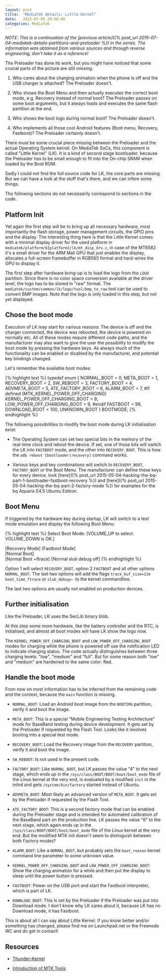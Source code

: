 ```yaml
---
layout: post
title:  "MediaTek details: Little Kernel"
date:   2015-07-05 20:00:00
categories: MediaTek
---
```



*NOTE: This is a continuation of the [previous article]({% post_url 2015-07-04-mediatek-details-partitions-and-preloader %}) in the series. The information was obtained from various sources and through reverse engineering, don't take it as a reference!*


The Preloader has done its work, but you might have noticed that some crucial parts of the picture are still missing.

1. Who cares about the charging animation when the phone is off and the USB charger is attached? The Preloader doesn't.

2. Who shows the Boot Menu and then actually executes the correct boot mode, e.g. Recovery instead of normal boot? The Preloader passes on some boot arguments, but it always loads and executes the same flash partition at the end.

3. Who shows the boot logo during normal boot? The Preloader doesn't.

4. Who implements all those cool Android features (Boot menu, Recovery, Fastboot)?  The Preloader certainly doesn't.

There must be some crucial piece missing between the Preloader and the actual Operating System kernel. On MediaTek SoCs, this component is called "Little Kernel" (LK). It is a kind of second stage bootloader, because the Preloader has to be small enough to fit into the On-chip SRAM when loaded by the Boot ROM.

Sadly I could not find the full source code for LK, the core parts are missing. But we can have a look at the stuff that's there, and we can infere some things.

Tho following sections do not necessarily correspond to sections in the code.




## Platform Init

Yet again the first step will be to bring up all necessary hardware, most importantly the flash storage, power management circuits, the GPIO pins and the display. The interesting thing here is that the Little Kernel comes with a minimal display driver for the used platform in `mediatek/platform/${platform}/lk/mt_disp_drv.c`, in case of the MT6582 it's a small driver for the ARM Mali GPU that just enables the display, allocates a full-screen framebuffer in RGB565 format and hard-wires the GPU to display it.

The first step after hardware bring-up is to load the logo from the `LOGO` partition. Since there is no color space conversion available at the driver level, the logo has to be stored in "raw" format. The `mediatek/custom/common/lk/logo/tool/bmp_to_raw` tool can be used to convert BMP images. Note that the logo is only loaded in this step, but not yet displayed.



## Chose the boot mode

Execution of LK may start for various reasons: The device is off and the charger connected, the device was rebooted, the device is powered on normally etc. All of these modes require different code paths, and the manufacturer may also want to give the user the possibility to modify the boot mode by pressing the hardware keys. As always much of the functionality can be enabled or disabled by the manufacturer, and potential key bindings changed.

Let's remember the available boot modes:


{% highlight text %}
typedef enum
{
    NORMAL_BOOT = 0,
    META_BOOT = 1,
    RECOVERY_BOOT = 2,
    SW_REBOOT = 3,
    FACTORY_BOOT = 4,
    ADVMETA_BOOT = 5,
    ATE_FACTORY_BOOT = 6,
    ALARM_BOOT = 7,
#if defined (MTK_KERNEL_POWER_OFF_CHARGING)
    KERNEL_POWER_OFF_CHARGING_BOOT = 8,
    LOW_POWER_OFF_CHARGING_BOOT = 9,
#endif
    FASTBOOT = 99,
    DOWNLOAD_BOOT = 100,
    UNKNOWN_BOOT
} BOOTMODE;
{% endhighlight %}



The following possibilities to modify the boot mode during LK initialisation exist:

* The Operating System can set two special bits in the memory of the real-time clock and reboot the device. If set, one of those bits will switch the LK into `FASTBOOT` mode, and the other into `RECOVERY_BOOT`. This is how the `adb reboot [bootloader|recovery]` command works.

* Various keys and key combinations will switch to `RECOVERY_BOOT`, `FACTORY_BOOT` or the Boot Menu. The manufacturer can define these keys for every device, look [here]({% post_url 2015-05-04-hacking-the-bq-part-1-bootloader-fastboot-recovery %}) and [here]({% post_url 2015-05-04-hacking-the-bq-part-2-factory-mode %}) for examples for the bq Aquaris E4.5 Ubuntu Edition.



## Boot Menu

If triggered by the hardware key during startup, LK will switch to a text mode emulation and display the following Boot Menu:


{% highlight text %}
Select Boot Mode:
[VOLUME_UP to select.  VOLUME_DOWN is OK.]

[Recovery    Mode]
[Fastboot    Mode]   
[Normal      Boot]   
[Normal      Boot +ftrace]
[Normal      slub debug off]
{% endhighlight %}

Option 1 will select `RECOVERY_BOOT`, option 2 `FASTBOOT` and all other options `NORMAL_BOOT`. The last two options will add the flags `trace_buf_size=11m boot_time_ftrace` or `slub_debug=-` to the kernel commandline.

The last two options are usually not enabled on production devices.



## Further initialisation

Like the Preloader, LK uses the SecLib binary blob.

At this step some more hardware, like the battery controller and the RTC, is initialised, and almost all boot modes will have LK show the logo now.

The `KERNEL_POWER_OFF_CHARGING_BOOT` and `LOW_POWER_OFF_CHARGING_BOOT` modes for charging while the phone is powered off use the notification LED to indicate charging status. The code actually distinguishes between three charging levels: "low", "medium" and "full". But for some reason both "low" and "medium" are hardwired to the same color: Red.




## Handle the boot mode


From now on most information has to be inferred from the remaining code and the context, because the `main` function is missing.


* `NORMAL_BOOT`: Load an Android boot image from the `BOOTIMG` partition, verify it and boot the image.

* `META_BOOT`: This is a special "Mobile Engineering Testing Architecture" mode for BaseBand testing during device development. It gets set by the Preloader if requested by the Flash Tool. Looks like it involves booting into a special test mode.

* `RECOVERY_BOOT`: Load the Recovery image from the `RECOVERY` partition, verify it and boot the image.

* `SW_REBOOT`: Is not used in the present code.

* `FACTORY_BOOT`: Like `NORMAL_BOOT`, but LK passes the value "4" to the next stage, which ends up in the `/sys/class/BOOT/BOOT/boot/boot_mode` file of the Linux kernel at the very end, is evaluated by a modified `init` in the initrd and gets `/system/bin/factory` started instead of Ubuntu.

* `ADVMETA_BOOT`: Most likely an advanced version of `META_BOOT`. It gets set by the Preloader if requested by the Flash Tool.

* `ATE_FACTORY_BOOT`: This is a second factory mode that can be enabled during the Preloader stage and is intended for automated calibration of the BaseBand part on the production line. LK passes the value "6" to the next stage, which again ends up in the `/sys/class/BOOT/BOOT/boot/boot_mode` file of the Linux kernel at the very end. But the modified MTK init doesn't seem to distinguish between both Factory modes?

* `ALARM_BOOT`: Like a `NORMAL_BOOT`, but probably sets the `boot_reason` kernel command line parameter to some unknown value.

* `KERNEL_POWER_OFF_CHARGING_BOOT` and `LOW_POWER_OFF_CHARGING_BOOT`: Show the charging animation for a while and then put the display to sleep until the power button is pressed.

* `FASTBOOT`: Power on the USB port and start the Fastboot interpreter, which is part of LK.

* `DOWNLOAD_BOOT`: This is set by the Preloader if the Preloader was put into Download mode. I don't know why LK cares about it, because LK has no Download mode, it has Fastboot.


This is about all I can say about Little Kernel. If you know better and/or something has changed, please find me on Launchpad.net or the Freenode IRC and do get in contact!




## Resources

- [Thunder-Kernel][thunderkernel]

- [Introduction of MTK Tools][mtk-tools]




[thunderkernel]: https://github.com/suribi/Thunder-Kernel

[mtk-tools]: http://wenku.baidu.com/view/d44d5cd9ad51f01dc281f129.html